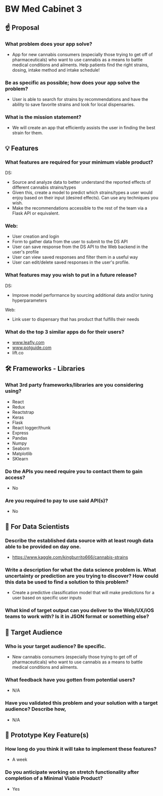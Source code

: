 # BW Med Cabinet 3
## ☝️ Proposal

### What problem does your app solve?
- App for new cannabis consumers (especially those trying to get off of pharmaceuticals) who want to use cannabis as a means to battle medical conditions and ailments. Help patients find the right strains, dosing, intake method and intake schedule! 


### Be as specific as possible; how does your app solve the problem?
- User is able to search for strains by recommendations and have the ability to save favorite strains and look for local dispensaries.


### What is the mission statement?
- We will create an app that efficiently assists the user in finding the best strain for them.


## 💡 Features

### What features are required for your minimum viable product?
DS:
- Source and analyze data to better understand the reported effects of different cannabis strains/types
- Given this, create a model to predict which strains/types a user would enjoy based on their input (desired effects). Can use any techniques you wish. 
- Make the recommendations accessible to the rest of the team via a Flask API or equivalent. 


### Web:
- User creation and login
- Form to gather data from the user to submit to the DS API
- User can save response from the DS API to the Web backend in the user's profile
- User can view saved responses and filter them in a useful way
- User can edit/delete saved responses in the user's profile.


### What features may you wish to put in a future release?
DS:
- Improve model performance by sourcing additional data and/or tuning hyperparameters

Web:
- Link user to dispensary that has product that fulfills their needs


### What do the top 3 similar apps do for their users?
- www.leafly.com
- www.potguide.com 
- lift.co


## 🛠 Frameworks - Libraries

### What 3rd party frameworks/libraries are you considering using?
- React
- Redux
- Reactstrap
- Keras
- Flask
- React logger/thunk
- Express
- Pandas
- Numpy
- Seaborn
- Matplotlib
- SKlearn


### Do the APIs you need require you to contact them to gain access?
- No


### Are you required to pay to use said API(s)?
- No


## 🧮 For Data Scientists

### Describe the established data source with at least rough data able to be provided on day one.
- https://www.kaggle.com/kingburrito666/cannabis-strains


### Write a description for what the data science problem is. What uncertainty or prediction are you trying to discover? How could this data be used to find a solution to this problem?
- Create a predictive classification model that will make predictions for a user based on specific user inputs


### What kind of target output can you deliver to the Web/UX/iOS teams to work with? Is it in JSON format or something else?


## 🎯 Target Audience

### Who is your target audience? Be specific.
- New cannabis consumers (especially those trying to get off of pharmaceuticals) who want to use cannabis as a means to battle medical conditions and ailments.


### What feedback have you gotten from potential users?
- N/A



### Have you validated this problem and your solution with a target audience? Describe how,
- N/A




## 🔑 Prototype Key Feature(s)

### How long do you think it will take to implement these features?
- A week



### Do you anticipate working on stretch functionality after completion of a Minimal Viable Product?
- Yes